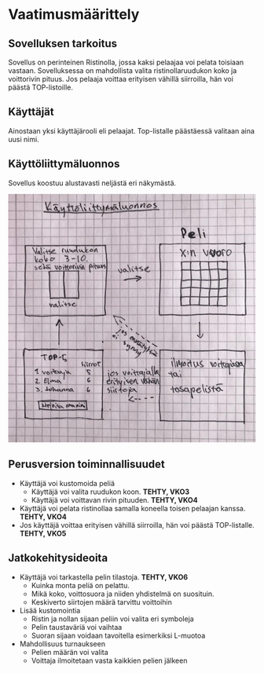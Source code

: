 # Vaatimusmäärittely

## Sovelluksen tarkoitus 

Sovellus on perinteinen Ristinolla, jossa kaksi pelaajaa voi pelata toisiaan vastaan. Sovelluksessa on mahdollista valita ristinollaruudukon koko ja voittorivin pituus.
Jos pelaaja voittaa erityisen vähillä siirroilla, hän voi päästä TOP-listoille.

## Käyttäjät

Ainostaan yksi käyttäjärooli eli pelaajat. Top-listalle päästäessä valitaan aina uusi nimi.

## Käyttöliittymäluonnos

Sovellus koostuu alustavasti neljästä eri näkymästä.

![alt-text](https://raw.githubusercontent.com/elmanevala/ot-harjoitustyo/master/dokumentaatio/kayttoliittymaluonnos.jpg)


## Perusversion toiminnallisuudet

* Käyttäjä voi kustomoida peliä
  * Käyttäjä voi valita ruudukon koon. **TEHTY, VKO3**
  * Käyttäjä voi voittavan rivin pituuden.  **TEHTY, VKO4** 
* Käyttäjä voi pelata ristinollaa samalla koneella toisen pelaajan kanssa. **TEHTY, VKO4**
* Jos käyttäjä voittaa erityisen vähillä siirroilla, hän voi päästä TOP-listalle. **TEHTY, VKO5**


## Jatkokehitysideoita

* Käyttäjä voi tarkastella pelin tilastoja. **TEHTY, VKO6**
  * Kuinka monta peliä on pelattu.
  * Mikä koko, voittosuora ja niiden yhdistelmä on suosituin.
  * Keskiverto siirtojen määrä tarvittu voittoihin
* Lisää kustomointia
  * Ristin ja nollan sijaan peliin voi valita eri symboleja
  * Pelin taustaväriä voi vaihtaa
  * Suoran sijaan voidaan tavoitella esimerkiksi L-muotoa
* Mahdollisuus turnaukseen
  * Pelien määrän voi valita
  * Voittaja ilmoitetaan vasta kaikkien pelien jälkeen
